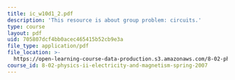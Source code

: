 ```yaml
---
title: ic_w10d1_2.pdf
description: 'This resource is about group problem: circuits.'
type: course
layout: pdf
uid: 705807dcf4bb0acec465415b52cb9e3a
file_type: application/pdf
file_location: >-
  https://open-learning-course-data-production.s3.amazonaws.com/8-02-physics-ii-electricity-and-magnetism-spring-2007/705807dcf4bb0acec465415b52cb9e3a_ic_w10d1_2.pdf
course_id: 8-02-physics-ii-electricity-and-magnetism-spring-2007
---
```

